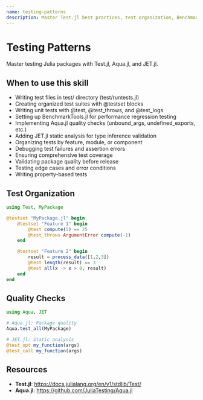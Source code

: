 ```yaml
---
name: testing-patterns
description: Master Test.jl best practices, test organization, BenchmarkTools.jl, Aqua.jl quality checks, and JET.jl static analysis for comprehensive Julia testing. Use when writing or editing test files (test/runtests.jl, test/*.jl), creating @testset blocks for organized test suites, writing unit tests with @test and @test_throws, setting up BenchmarkTools.jl for performance benchmarks, implementing Aqua.jl quality checks (12 automated checks for package quality), adding JET.jl static analysis with @test_opt and @test_call, organizing tests by feature or module, ensuring test coverage, debugging test failures, or validating code quality. Essential for all Julia packages and ensuring robust, well-tested code.
---
```


# Testing Patterns

Master testing Julia packages with Test.jl, Aqua.jl, and JET.jl.

## When to use this skill

- Writing test files in test/ directory (test/runtests.jl)
- Creating organized test suites with @testset blocks
- Writing unit tests with @test, @test_throws, and @test_logs
- Setting up BenchmarkTools.jl for performance regression testing
- Implementing Aqua.jl quality checks (unbound_args, undefined_exports, etc.)
- Adding JET.jl static analysis for type inference validation
- Organizing tests by feature, module, or component
- Debugging test failures and assertion errors
- Ensuring comprehensive test coverage
- Validating package quality before release
- Testing edge cases and error conditions
- Writing property-based tests

## Test Organization
```julia
using Test, MyPackage

@testset "MyPackage.jl" begin
    @testset "Feature 1" begin
        @test compute(5) == 25
        @test_throws ArgumentError compute(-1)
    end

    @testset "Feature 2" begin
        result = process_data([1,2,3])
        @test length(result) == 3
        @test all(x -> x > 0, result)
    end
end
```

## Quality Checks
```julia
using Aqua, JET

# Aqua.jl: Package quality
Aqua.test_all(MyPackage)

# JET.jl: Static analysis
@test_opt my_function(args)
@test_call my_function(args)
```

## Resources
- **Test.jl**: https://docs.julialang.org/en/v1/stdlib/Test/
- **Aqua.jl**: https://github.com/JuliaTesting/Aqua.jl
